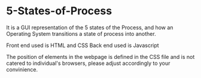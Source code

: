 # 5-States-of-Process
It is a GUI representation of the 5 states of the Process, and how an Operating System transitions a state of process into another. 

Front end used is HTML and CSS
Back end used is Javascript

The position of elements in the webpage is defined in the CSS file and is not catered to individual's browsers, please adjust accordingly to your convinience.
